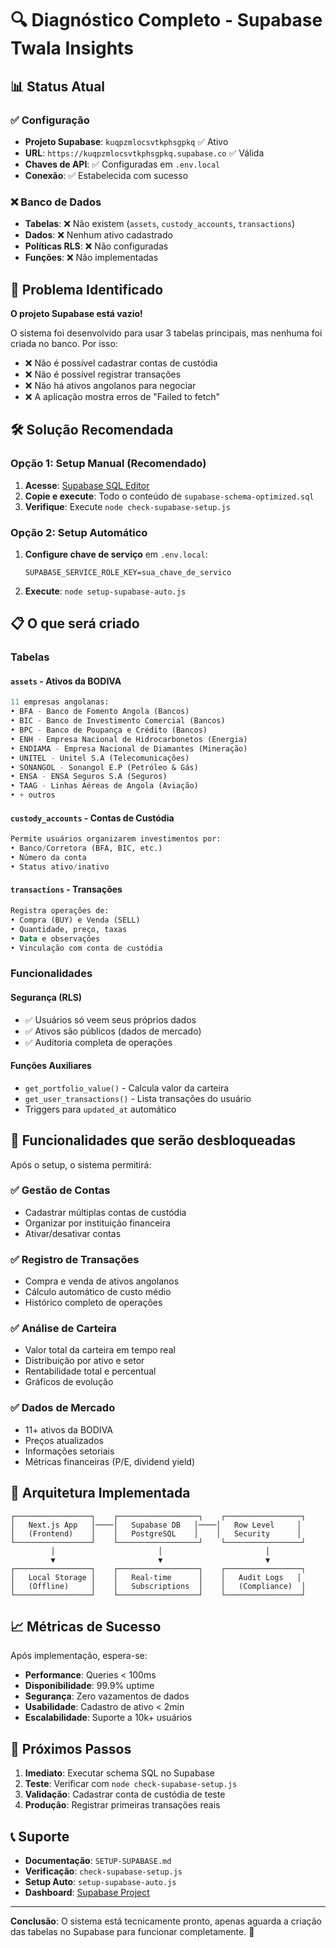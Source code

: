 # 🔍 Diagnóstico Completo - Supabase Twala Insights

## 📊 Status Atual

### ✅ Configuração
- **Projeto Supabase**: `kuqpzmlocsvtkphsgpkq` ✅ Ativo
- **URL**: `https://kuqpzmlocsvtkphsgpkq.supabase.co` ✅ Válida
- **Chaves de API**: ✅ Configuradas em `.env.local`
- **Conexão**: ✅ Estabelecida com sucesso

### ❌ Banco de Dados
- **Tabelas**: ❌ Não existem (`assets`, `custody_accounts`, `transactions`)
- **Dados**: ❌ Nenhum ativo cadastrado
- **Políticas RLS**: ❌ Não configuradas
- **Funções**: ❌ Não implementadas

## 🎯 Problema Identificado

**O projeto Supabase está vazio!** 

O sistema foi desenvolvido para usar 3 tabelas principais, mas nenhuma foi criada no banco. Por isso:

- ❌ Não é possível cadastrar contas de custódia
- ❌ Não é possível registrar transações
- ❌ Não há ativos angolanos para negociar
- ❌ A aplicação mostra erros de "Failed to fetch"

## 🛠️ Solução Recomendada

### Opção 1: Setup Manual (Recomendado)

1. **Acesse**: [Supabase SQL Editor](https://supabase.com/dashboard/project/kuqpzmlocsvtkphsgpkq/sql)
2. **Copie e execute**: Todo o conteúdo de `supabase-schema-optimized.sql`
3. **Verifique**: Execute `node check-supabase-setup.js`

### Opção 2: Setup Automático

1. **Configure chave de serviço** em `.env.local`:
   ```
   SUPABASE_SERVICE_ROLE_KEY=sua_chave_de_servico
   ```
2. **Execute**: `node setup-supabase-auto.js`

## 📋 O que será criado

### Tabelas

#### `assets` - Ativos da BODIVA
```sql
11 empresas angolanas:
• BFA - Banco de Fomento Angola (Bancos)
• BIC - Banco de Investimento Comercial (Bancos) 
• BPC - Banco de Poupança e Crédito (Bancos)
• ENH - Empresa Nacional de Hidrocarbonetos (Energia)
• ENDIAMA - Empresa Nacional de Diamantes (Mineração)
• UNITEL - Unitel S.A (Telecomunicações)
• SONANGOL - Sonangol E.P (Petróleo & Gás)
• ENSA - ENSA Seguros S.A (Seguros)
• TAAG - Linhas Aéreas de Angola (Aviação)
• + outros
```

#### `custody_accounts` - Contas de Custódia
```sql
Permite usuários organizarem investimentos por:
• Banco/Corretora (BFA, BIC, etc.)
• Número da conta
• Status ativo/inativo
```

#### `transactions` - Transações
```sql
Registra operações de:
• Compra (BUY) e Venda (SELL)
• Quantidade, preço, taxas
• Data e observações
• Vinculação com conta de custódia
```

### Funcionalidades

#### Segurança (RLS)
- ✅ Usuários só veem seus próprios dados
- ✅ Ativos são públicos (dados de mercado)
- ✅ Auditoria completa de operações

#### Funções Auxiliares
- `get_portfolio_value()` - Calcula valor da carteira
- `get_user_transactions()` - Lista transações do usuário
- Triggers para `updated_at` automático

## 🚀 Funcionalidades que serão desbloqueadas

Após o setup, o sistema permitirá:

### ✅ Gestão de Contas
- Cadastrar múltiplas contas de custódia
- Organizar por instituição financeira
- Ativar/desativar contas

### ✅ Registro de Transações
- Compra e venda de ativos angolanos
- Cálculo automático de custo médio
- Histórico completo de operações

### ✅ Análise de Carteira
- Valor total da carteira em tempo real
- Distribuição por ativo e setor
- Rentabilidade total e percentual
- Gráficos de evolução

### ✅ Dados de Mercado
- 11+ ativos da BODIVA
- Preços atualizados
- Informações setoriais
- Métricas financeiras (P/E, dividend yield)

## 🔧 Arquitetura Implementada

```
┌─────────────────┐    ┌──────────────────┐    ┌─────────────────┐
│   Next.js App   │────│   Supabase DB   │────│   Row Level     │
│   (Frontend)    │    │   PostgreSQL    │    │   Security      │
└─────────────────┘    └──────────────────┘    └─────────────────┘
         │                       │                       │
         ▼                       ▼                       ▼
┌─────────────────┐    ┌──────────────────┐    ┌─────────────────┐
│   Local Storage │    │   Real-time      │    │   Audit Logs   │
│   (Offline)     │    │   Subscriptions  │    │   (Compliance)  │
└─────────────────┘    └──────────────────┘    └─────────────────┘
```

## 📈 Métricas de Sucesso

Após implementação, espera-se:

- **Performance**: Queries < 100ms
- **Disponibilidade**: 99.9% uptime
- **Segurança**: Zero vazamentos de dados
- **Usabilidade**: Cadastro de ativo < 2min
- **Escalabilidade**: Suporte a 10k+ usuários

## 🎯 Próximos Passos

1. **Imediato**: Executar schema SQL no Supabase
2. **Teste**: Verificar com `node check-supabase-setup.js`
3. **Validação**: Cadastrar conta de custódia de teste
4. **Produção**: Registrar primeiras transações reais

## 📞 Suporte

- **Documentação**: `SETUP-SUPABASE.md`
- **Verificação**: `check-supabase-setup.js`
- **Setup Auto**: `setup-supabase-auto.js`
- **Dashboard**: [Supabase Project](https://supabase.com/dashboard/project/kuqpzmlocsvtkphsgpkq)

---

**Conclusão**: O sistema está tecnicamente pronto, apenas aguarda a criação das tabelas no Supabase para funcionar completamente. 🚀